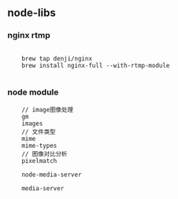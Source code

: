 ## node-libs

### nginx rtmp

```

    brew tap denji/nginx
    brew install nginx-full --with-rtmp-module
   
```

### node module

```
    // image图像处理
    gm
    images
    // 文件类型
    mime
    mime-types
    // 图像对比分析
    pixelmatch
    
    node-media-server
    
    media-server

```
